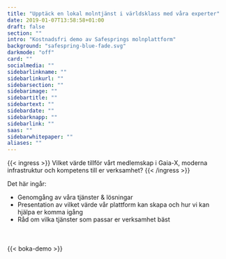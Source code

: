 ```yaml
---
title: "Upptäck en lokal molntjänst i världsklass med våra experter"
date: 2019-01-07T13:58:58+01:00
draft: false
section: ""
intro: "Kostnadsfri demo av Safesprings molnplattform"
background: "safespring-blue-fade.svg"
darkmode: "off"
card: ""
socialmedia: ""
sidebarlinkname: ""
sidebarlinkurl: ""
sidebarsection: ""
sidebarimage: ""
sidebartitle: ""
sidebartext: ""
sidebardate: ""
sidebarknapp: ""
sidebarlink: ""
saas: ""
sidebarwhitepaper: ""
aliases: ""
---
```


{{< ingress >}}
Vilket värde tillför vårt medlemskap i Gaia-X, moderna infrastruktur och kompetens till er verksamhet?
{{< /ingress >}}

Det här ingår:

- Genomgång av våra tjänster & lösningar
- Presentation av vilket värde vår plattform kan skapa och hur vi kan hjälpa er komma igång
- Råd om vilka tjänster som passar er verksamhet bäst

<div style="margin-bottom:50px;"></div>

{{< boka-demo >}}
